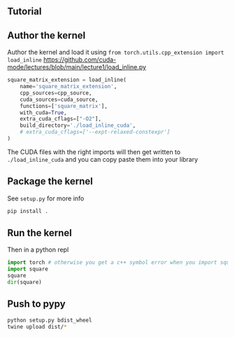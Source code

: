 ## Tutorial

## Author the kernel

Author the kernel and load it using `from torch.utils.cpp_extension import load_inline` https://github.com/cuda-mode/lectures/blob/main/lecture1/load_inline.py

```python
square_matrix_extension = load_inline(
    name='square_matrix_extension',
    cpp_sources=cpp_source,
    cuda_sources=cuda_source,
    functions=['square_matrix'],
    with_cuda=True,
    extra_cuda_cflags=["-O2"],
    build_directory='./load_inline_cuda',
    # extra_cuda_cflags=['--expt-relaxed-constexpr']
)
```

The CUDA files with the right imports will then get written to `./load_inline_cuda` and you can copy paste them into your library

## Package the kernel

See `setup.py` for more info

```bash
pip install .
```

## Run the kernel

Then in a python repl

```python
import torch # otherwise you get a c++ symbol error when you import square
import square
square
dir(square)
```

## Push to pypy

```bash
python setup.py bdist_wheel
twine upload dist/*
```
